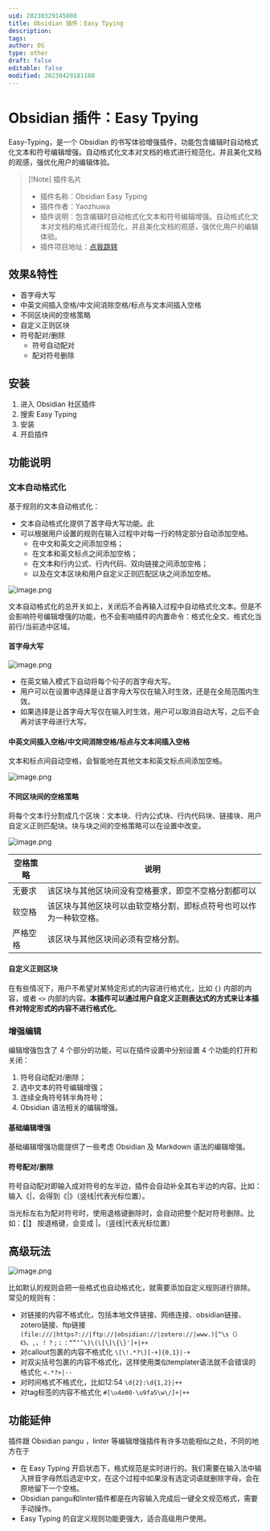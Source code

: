 ```yaml
---
uid: 20230329145808
title: Obsidian 插件：Easy Tpying
description: 
tags: 
author: OS
type: other
draft: false
editable: false
modified: 20230429181108
---
```


# Obsidian 插件：Easy Tpying

Easy-Typing，是一个 Obsidian 的书写体验增强插件，功能包含编辑时自动格式化文本和符号编辑增强。自动格式化文本对文档的格式进行规范化，并且美化文档的观感，强优化用户的编辑体验。

> [!Note] 插件名片
> - 插件名称：Obsidian Easy Typing
> - 插件作者：Yaozhuwa
> - 插件说明：包含编辑时自动格式化文本和符号编辑增强。自动格式化文本对文档的格式进行规范化，并且美化文档的观感，强优化用户的编辑体验。
> - 插件项目地址：[点我跳转](https://github.com/Yaozhuwa/easy-typing-obsidian)

## 效果&特性

- 首字母大写
- 中英文间插入空格/中文间消除空格/标点与文本间插入空格
- 不同区块间的空格策略
- 自定义正则区块
- 符号配对/删除
    - 符号自动配对
    - 配对符号删除

## 安装

1. 进入 Obsidian 社区插件
2. 搜索 Easy Typing
3. 安装
4. 开启插件

## 功能说明

### 文本自动格式化

基于规则的文本自动格式化：

- 文本自动格式化提供了首字母大写功能。此
- 可以根据用户设置的规则在输入过程中对每一行的特定部分自动添加空格。
	- 在中文和英文之间添加空格；
	- 在文本和英文标点之间添加空格；
	- 在文本和行内公式、行内代码、双向链接之间添加空格；
	- 以及在文本区块和用户自定义正则匹配区块之间添加空格。

![image.png](https://cdn.pkmer.cn/images/638091ac6e79c7f51b304cfead5c34b2_MD5.png)

文本自动格式化的总开关如上，关闭后不会再输入过程中自动格式化文本。但是不会影响符号编辑增强的功能，也不会影响插件的内置命令：格式化全文、格式化当前行/当前选中区域。

#### 首字母大写

![image.png](https://cdn.pkmer.cn/images/a0782b68c5569cacb70cf3e90463f4af_MD5.png)

- 在英文输入模式下自动将每个句子的首字母大写。
- 用户可以在设置中选择是让首字母大写仅在输入时生效，还是在全局范围内生效。
- 如果选择是让首字母大写仅在输入时生效，用户可以取消自动大写，之后不会再对该字母进行大写。

#### 中英文间插入空格/中文间消除空格/标点与文本间插入空格

文本和标点间自动空格，会智能地在其他文本和英文标点间添加空格。

![image.png](https://cdn.pkmer.cn/images/f1ae0c214f723dbdf78d0087f8c527eb_MD5.png)

#### 不同区块间的空格策略

将每个文本行分割成几个区块：文本块、行内公式块、行内代码块、链接块、用户自定义正则匹配块。块与块之间的空格策略可以在设置中改变。

![image.png](https://cdn.pkmer.cn/images/c7f087449a936bfaea6e21e6c1b5f561_MD5.png)

| 空格策略             | 说明                                 |
|------------------|------------------------------------|
| 无要求              | 该区块与其他区块间没有空格要求，即空不空格分割都可以         |
| 软空格              | 该区块与其他区块可以由软空格分割，即标点符号也可以作为一种软空格。  |
| 严格空格             | 该区块与其他区块间必须有空格分割。                  |

#### 自定义正则区块

在有些情况下，用户不希望对某特定形式的内容进行格式化，比如 `{}` 内部的内容，或者 `<>` 内部的内容。**本插件可以通过用户自定义正则表达式的方式来让本插件对特定形式的内容不进行格式化**。

### 增强编辑

编辑增强包含了 4 个部分的功能，可以在插件设置中分别设置 4 个功能的打开和关闭：

1. 符号自动配对/删除；
2. 选中文本的符号编辑增强；
3. 连续全角符号转半角符号；
4. Obsidian 语法相关的编辑增强。

#### 基础编辑增强

基础编辑增强功能提供了一些考虑 Obsidian 及 Markdown 语法的编辑增强。

#### 符号配对/删除

符号自动配对即输入成对符号的左半边，插件会自动补全其右半边的内容。比如：输入《|，会得到《|》（竖线|代表光标位置）。

当光标左右为配对符号时，使用退格键删除时，会自动把整个配对符号删除。比如：【|】 按退格键，会变成 |。（竖线|代表光标位置）

## 高级玩法

![image.png](https://cdn.pkmer.cn/images/202305041002627.png)

比如默认的规则会把一些格式也自动格式化，就需要添加自定义规则进行排除。
常见的规则有：
- 对链接的内容不格式化，包括本地文件链接、网络连接、obsidian链接、zotero链接、ftp链接
   `(file:///|https?://|ftp://|obsidian://|zotero://|www.)[^\s（）《》。,，！？;；：“”‘’\)\(\[\]\{\}']+|++`
- 对callout包裹的内容不格式化
  `\[\!.*?\][-+]{0,1}|-+`
- 对双尖括号包裹的内容不格式化，这样使用类似templater语法就不会错误的格式化
  `<.*?>|--`
- 对时间格式不格式化，比如12:54
  `\d{2}:\d{1,2}|++`
- 对tag标签的内容不格式化
  `#[\u4e00-\u9fa5\w\/]+|++`

## 功能延伸

插件跟 Obsidian pangu ，linter 等编辑增强插件有许多功能相似之处，不同的地方在于
-  在 Easy Typing 开启状态下，格式规范是实时进行的。我们需要在输入法中输入拼音字母然后选定中文，在这个过程中如果没有选定词语就删除字母，会在原地留下一个空格。
-  Obsidian pangu和linter插件都是在内容输入完成后一键全文规范格式，需要手动操作。
-  Easy Typing 的自定义规则功能更强大，适合高级用户使用。